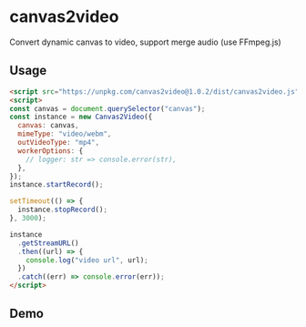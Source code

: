 # canvas2video

Convert dynamic canvas to video, support merge audio (use FFmpeg.js)


## Usage

```html
<script src="https://unpkg.com/canvas2video@1.0.2/dist/canvas2video.js"></script>
<script>
const canvas = document.querySelector("canvas");
const instance = new Canvas2Video({
  canvas: canvas,
  mimeType: "video/webm",
  outVideoType: "mp4",
  workerOptions: {
    // logger: str => console.error(str),
  },
});
instance.startRecord();

setTimeout(() => {
  instance.stopRecord();
}, 3000);

instance
  .getStreamURL()
  .then((url) => {
    console.log("video url", url);
  })
  .catch((err) => console.error(err));
</script>
```
## Demo